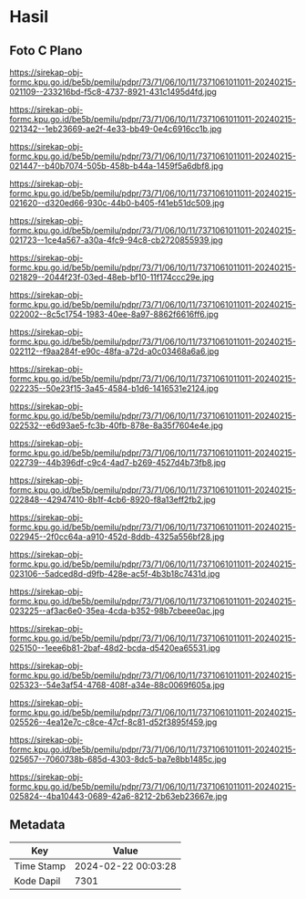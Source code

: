 # Hasil

## Foto C Plano

https://sirekap-obj-formc.kpu.go.id/be5b/pemilu/pdpr/73/71/06/10/11/7371061011011-20240215-021109--233216bd-f5c8-4737-8921-431c1495d4fd.jpg

https://sirekap-obj-formc.kpu.go.id/be5b/pemilu/pdpr/73/71/06/10/11/7371061011011-20240215-021342--1eb23669-ae2f-4e33-bb49-0e4c6916cc1b.jpg

https://sirekap-obj-formc.kpu.go.id/be5b/pemilu/pdpr/73/71/06/10/11/7371061011011-20240215-021447--b40b7074-505b-458b-b44a-1459f5a6dbf8.jpg

https://sirekap-obj-formc.kpu.go.id/be5b/pemilu/pdpr/73/71/06/10/11/7371061011011-20240215-021620--d320ed66-930c-44b0-b405-f41eb51dc509.jpg

https://sirekap-obj-formc.kpu.go.id/be5b/pemilu/pdpr/73/71/06/10/11/7371061011011-20240215-021723--1ce4a567-a30a-4fc9-94c8-cb2720855939.jpg

https://sirekap-obj-formc.kpu.go.id/be5b/pemilu/pdpr/73/71/06/10/11/7371061011011-20240215-021829--2044f23f-03ed-48eb-bf10-11f174ccc29e.jpg

https://sirekap-obj-formc.kpu.go.id/be5b/pemilu/pdpr/73/71/06/10/11/7371061011011-20240215-022002--8c5c1754-1983-40ee-8a97-8862f6616ff6.jpg

https://sirekap-obj-formc.kpu.go.id/be5b/pemilu/pdpr/73/71/06/10/11/7371061011011-20240215-022112--f9aa284f-e90c-48fa-a72d-a0c03468a6a6.jpg

https://sirekap-obj-formc.kpu.go.id/be5b/pemilu/pdpr/73/71/06/10/11/7371061011011-20240215-022235--50e23f15-3a45-4584-b1d6-1416531e2124.jpg

https://sirekap-obj-formc.kpu.go.id/be5b/pemilu/pdpr/73/71/06/10/11/7371061011011-20240215-022532--e6d93ae5-fc3b-40fb-878e-8a35f7604e4e.jpg

https://sirekap-obj-formc.kpu.go.id/be5b/pemilu/pdpr/73/71/06/10/11/7371061011011-20240215-022739--44b396df-c9c4-4ad7-b269-4527d4b73fb8.jpg

https://sirekap-obj-formc.kpu.go.id/be5b/pemilu/pdpr/73/71/06/10/11/7371061011011-20240215-022848--42947410-8b1f-4cb6-8920-f8a13eff2fb2.jpg

https://sirekap-obj-formc.kpu.go.id/be5b/pemilu/pdpr/73/71/06/10/11/7371061011011-20240215-022945--2f0cc64a-a910-452d-8ddb-4325a556bf28.jpg

https://sirekap-obj-formc.kpu.go.id/be5b/pemilu/pdpr/73/71/06/10/11/7371061011011-20240215-023106--5adced8d-d9fb-428e-ac5f-4b3b18c7431d.jpg

https://sirekap-obj-formc.kpu.go.id/be5b/pemilu/pdpr/73/71/06/10/11/7371061011011-20240215-023225--af3ac6e0-35ea-4cda-b352-98b7cbeee0ac.jpg

https://sirekap-obj-formc.kpu.go.id/be5b/pemilu/pdpr/73/71/06/10/11/7371061011011-20240215-025150--1eee6b81-2baf-48d2-bcda-d5420ea65531.jpg

https://sirekap-obj-formc.kpu.go.id/be5b/pemilu/pdpr/73/71/06/10/11/7371061011011-20240215-025323--54e3af54-4768-408f-a34e-88c0069f605a.jpg

https://sirekap-obj-formc.kpu.go.id/be5b/pemilu/pdpr/73/71/06/10/11/7371061011011-20240215-025526--4ea12e7c-c8ce-47cf-8c81-d52f3895f459.jpg

https://sirekap-obj-formc.kpu.go.id/be5b/pemilu/pdpr/73/71/06/10/11/7371061011011-20240215-025657--7060738b-685d-4303-8dc5-ba7e8bb1485c.jpg

https://sirekap-obj-formc.kpu.go.id/be5b/pemilu/pdpr/73/71/06/10/11/7371061011011-20240215-025824--4ba10443-0689-42a6-8212-2b63eb23667e.jpg


## Metadata

| Key        | Value               |
| ---------- | ------------------- |
| Time Stamp | 2024-02-22 00:03:28 |
| Kode Dapil | 7301                |



